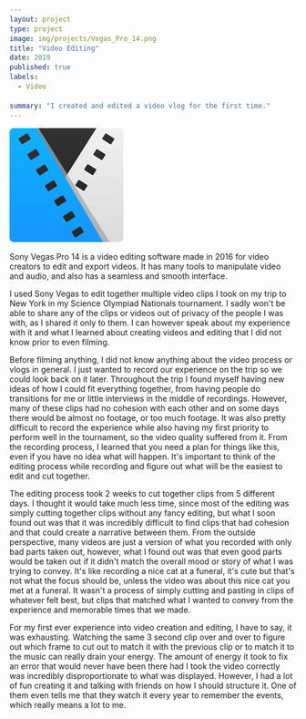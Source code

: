 ```yaml
---
layout: project
type: project
image: img/projects/Vegas_Pro_14.png
title: "Video Editing"
date: 2019
published: true
labels:
  - Video

summary: "I created and edited a video vlog for the first time."
---
```


<img width="200px" class="text-center rounded float-start pe-4" src="../img/projects/Vegas_Pro_14.png">

Sony Vegas Pro 14 is a video editing software made in 2016 for video creators to edit and export videos. It has many tools to manipulate video and audio, and also has a seamless and smooth interface.

I used Sony Vegas to edit together multiple video clips I took on my trip to New York in my Science Olympiad Nationals tournament. I sadly won't be able to share any of the clips or videos out of privacy of the people I was with, as I shared it only to them. I can however speak about my experience with it and what I learned about creating videos and editing that I did not know prior to even filming.

Before filming anything, I did not know anything about the video process or vlogs in general. I just wanted to record our experience on the trip so we could look back on it later. Throughout the trip I found myself having new ideas of how I could fit everything together, from having people do transitions for me or little interviews in the middle of recordings. However, many of these clips had no cohesion with each other and on some days there would be almost no footage, or too much footage. It was also pretty difficult to record the experience while also having my first priority to perform well in the tournament, so the video quality suffered from it. From the recording process, I learned that you need a plan for things like this, even if you have no idea what will happen. It's important to think of the editing process while recording and figure out what will be the easiest to edit and cut together.

The editing process took 2 weeks to cut together clips from 5 different days. I thought it would take much less time, since most of the editing was simply cutting together clips without any fancy editing, but what I soon found out was that it was incredibly difficult to find clips that had cohesion and that could create a narrative between them. From the outside perspective, many videos are just a version of what you recorded with only bad parts taken out, however, what I found out was that even good parts would be taken out if it didn't match the overall mood or story of what I was trying to convey. It's like recording a nice cat at a funeral, it's cute but that's not what the focus should be, unless the video was about this nice cat you met at a funeral. It wasn't a process of simply cutting and pasting in clips of whatever felt best, but clips that matched what I wanted to convey from the experience and memorable times that we made.

For my first ever experience into video creation and editing, I have to say, it was exhausting. Watching the same 3 second clip over and over to figure out which frame to cut out to match it with the previous clip or to match it to the music can really drain your energy. The amount of energy it took to fix an error that would never have been there had I took the video correctly was incredibly disproportionate to what was displayed. However, I had a lot of fun creating it and talking with friends on how I should structure it. One of them even tells me that they watch it every year to remember the events, which really means a lot to me.
